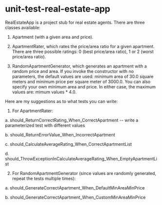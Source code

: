 # unit-test-real-estate-app

RealEstateApp is a project stub for real estate agents. There are three classes available:



1. Apartment (with a given area and price).

2. ApartmentRater, which rates the price/area ratio for a given apartment. There are three possible ratings: 0 (best price/area ratio), 1 or 2 (worst price/area ratio).

3. RandomApartmentGenerator, which generates an apartment with a random price and area. If you invoke the constructor with no parameters, the default values are used: minimum area of 30.0 square meters and minimum price per square meter of 3000.0. You can also specify your own minimum area and price. In either case, the maximum values are: mimum values * 4.0.



Here are my suggestions as to what tests you can write:



1. For ApartmentRater:

a. should_ReturnCorrectRating_When_CorrectApartment -- write a parameterized test with different values

b. should_ReturnErrorValue_When_IncorrectApartment

c. should_CalculateAverageRating_When_CorrectApartmentList

d. should_ThrowExceptionInCalculateAverageRating_When_EmptyApartmentList



2. For RandomApartmentGenerator (since values are randomly generated, repeat the tests multiple times):

a. should_GenerateCorrectApartment_When_DefaultMinAreaMinPrice

b. should_GenerateCorrectApartment_When_CustomMinAreaMinPrice

